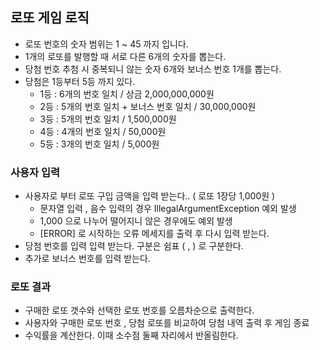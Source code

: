 
## 로또 게임 로직
- 로또 번호의 숫자 범위는 1 ~ 45 까지 입니다.
- 1개의 로또를 발행할 때 서로 다른 6개의 숫자를 뽑는다.
- 당첨 번호 추첨 시 중복되니 않는 숫자 6개와 보너스 번호 1개를 뽑는다.
- 당첨은 1등부터 5등 까지 있다.
    - 1등 : 6개의 번호 일치 / 상금 2,000,000,000원
    - 2등 : 5개의 번호 일치 + 보너스 번호 일치 / 30,000,000원
    - 3등 : 5개의 번호 일치 / 1,500,000원
    - 4등 : 4개의 번호 일치 / 50,000원
    - 5등 : 3개의 번호 일치 / 5,000원

### 사용자 입력
- 사용자로 부터 로또 구입 금액을 입력 받는다.. ( 로또 1장당 1,000원 )
    - 문자열 입력 , 음수 입력의 경우 IllegalArgumentException 예외 발생
    - 1,000 으로 나누어 떨어지니 않은 경우에도 예외 발생
    - [ERROR] 로 시작하는 오류 메세지를 출력 후 다시 입력 받는다.
- 당첨 번호를 입력 입력 받는다. 구분은 쉼표 ( , ) 로 구분한다.
- 추가로 보너스 번호를 입력 받는다.

### 로또 결과 
- 구매한 로또 갯수와 선택한 로또 번호를 오름차순으로 출력한다.
- 사용자와 구매한 로또 번호 , 당첨 로또를 비교하여 당첨 내역 출력 후 게임 종료
- 수익률을 계산한다. 이때 소수점 둘째 자리에서 반올림한다.
